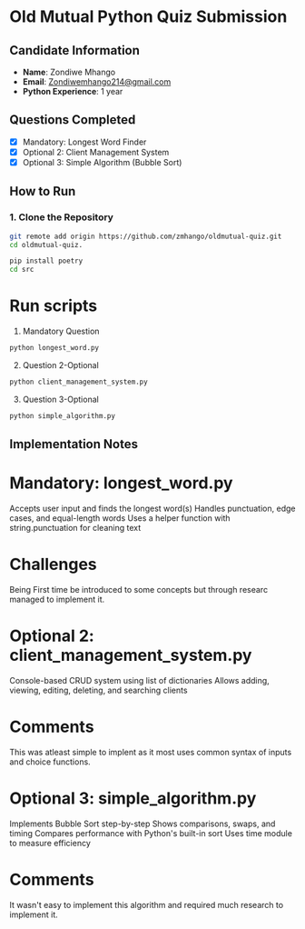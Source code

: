 # Old Mutual Python Quiz Submission

## Candidate Information

- **Name**: Zondiwe Mhango
- **Email**: Zondiwemhango214@gmail.com
- **Python Experience**: 1 year

## Questions Completed

- [x] Mandatory: Longest Word Finder
- [x] Optional 2: Client Management System
- [x] Optional 3: Simple Algorithm (Bubble Sort)

## How to Run

### 1. Clone the Repository
```bash
git remote add origin https://github.com/zmhango/oldmutual-quiz.git
cd oldmutual-quiz.

pip install poetry
cd src
```

# Run scripts
1. Mandatory Question
```bash
python longest_word.py
```
2. Question 2-Optional
```bash
python client_management_system.py
```
3. Question 3-Optional
```bash
python simple_algorithm.py
```

## Implementation Notes

# Mandatory: longest_word.py
  Accepts user input and finds the longest word(s)
  Handles punctuation, edge cases, and equal-length words
  Uses a helper function with string.punctuation for cleaning text
# Challenges 
  Being First time be introduced to some concepts but through researc managed to implement it.
  
# Optional 2: client_management_system.py
  Console-based CRUD system using list of dictionaries
  Allows adding, viewing, editing, deleting, and searching clients
# Comments
  This was atleast simple to implent as it most uses common syntax of inputs and choice functions.
  
# Optional 3: simple_algorithm.py
  Implements Bubble Sort step-by-step
  Shows comparisons, swaps, and timing
  Compares performance with Python's built-in sort
  Uses time module to measure efficiency
# Comments
  It wasn't easy to implement this algorithm and required much research to implement it. 


